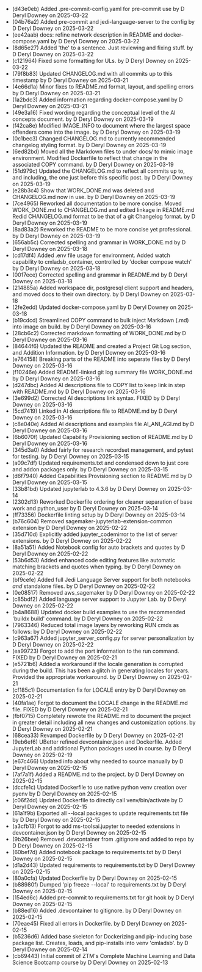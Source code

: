 * (d43e0eb) Added .pre-commit-config.yaml for pre-commit use by D Deryl Downey on 2025-03-22
* (04b76a2) Added pre-commit and jedi-language-server to the config by D Deryl Downey on 2025-03-22
* (ee42aab) docs: refine network description in README and docker-compose.yaml by D Deryl Downey on 2025-03-22
* (8d65e27) Added 'the' to a sentence. Just reviewing and fixing stuff. by D Deryl Downey on 2025-03-22
* (c121964) Fixed some formatting for ULs. by D Deryl Downey on 2025-03-22
* (79f8b83) Updated CHANGELOG.md with all commits up to this timestamp by D Deryl Downey on 2025-03-21
* (4e66d1a) Minor fixes to README.md format, layout, and spelling errors by D Deryl Downey on 2025-03-21
* (1a2bdc3) Added information regarding docker-compose.yaml by D Deryl Downey on 2025-03-21
* (49e3a16) Fixed wording regarding the conceptual level of the AI concepts document. by D Deryl Downey on 2025-03-19
* (f42ca8e) Modified IMAGE_INFO to document where the largest space offenders come into the image. by D Deryl Downey on 2025-03-19
* (0c1bec3) Changed CHANGELOG.md to currently recommended changelog styling format. by D Deryl Downey on 2025-03-19
* (6ed82bd) Moved all the Markdown files to under docs/ to mimic image environment. Modified Dockerfile to reflect that change in the associated COPY command. by D Deryl Downey on 2025-03-19
* (51d979c) Updated the CHANGELOG.md to reflect all commits up to, and including,  the one just before this specific post. by D Deryl Downey on 2025-03-19
* (e28b3c4) Show that WORK_DONE.md was deleted and CHANGELOG.md now in use. by D Deryl Downey on 2025-03-19
* (7ce4965) Reworked all documentation to be more concise. Moved WORK_DONE.md to CHANGELOG.md and edited linkage in README.md Redid CHANGELOG.md format to be that of a git Changelog format. by D Deryl Downey on 2025-03-19
* (8ad83a2) Reworked the README to be more concise yet professional. by D Deryl Downey on 2025-03-19
* (656ab5c) Corrected spelling and grammar in WORK_DONE.md by D Deryl Downey on 2025-03-18
* (cd17df4) Added .env file usage for environment. Added watch capability to cmladsb_container, controlled by 'docker compose watch' by D Deryl Downey on 2025-03-18
* (0017ece) Corrected spelling and grammar in README.md by D Deryl Downey on 2025-03-18
* (214885a) Added workspace dir, postgresql client support and headers, and moved docs to their own directory. by D Deryl Downey on 2025-03-18
* (2fe2edd) Updated docker-compose.yaml by D Deryl Downey on 2025-03-18
* (b19cdcd) Streamlined COPY command to bulk inject Markdown (.md) into image on build. by D Deryl Downey on 2025-03-16
* (28cb6c2) Corrected markdown formatting of WORK_DONE.md by D Deryl Downey on 2025-03-16
* (84644f6) Updated the README and created a Project Git Log section, and Addition Information. by D Deryl Downey on 2025-03-16
* (e764158) Breaking parts of the README into seperate files by D Deryl Downey on 2025-03-16
* (f10246e) Added README-linked git log summary file WORK_DONE.md by D Deryl Downey on 2025-03-16
* (d247dbc) Added AI descriptions file to COPY list to keep link in step with README.md by D Deryl Downey on 2025-03-16
* (3e699d2) Corrected AI descriptions link syntax. FIXED by D Deryl Downey on 2025-03-16
* (5cd7419) Linked in AI descriptions file to README.md by D Deryl Downey on 2025-03-16
* (c8e040e) Added AI descriptions and examples file AI_ANI_AGI.md by D Deryl Downey on 2025-03-16
* (6b6070f) Updated Capability Provisioning section of README.md by D Deryl Downey on 2025-03-16
* (345d3a0) Added fairly for research recordset management, and pytest for testing. by D Deryl Downey on 2025-03-15
* (a09c7df) Updated requirements.txt and condensed down to just core and addon packages only. by D Deryl Downey on 2025-03-15
* (d6f7940) Added Capabilities Provisioning section to README.md by D Deryl Downey on 2025-03-15
* (33b81bd) Updated jupyterlab to 4.3.6 by D Deryl Downey on 2025-03-14
* (2302d13) Reworked Dockerfile ordering for cleaner separation of base work and python_user by D Deryl Downey on 2025-03-14
* (ff73356) Dockerfile linting setup by D Deryl Downey on 2025-03-14
* (b76c604) Removed sagemaker-jupyterlab-extension-common extension by D Deryl Downey on 2025-02-22
* (35d710d) Explicitly added jupyter_codemirror to the list of server extensions. by D Deryl Downey on 2025-02-22
* (8a51a51) Added Notebook config for auto brackets and quotes by D Deryl Downey on 2025-02-22
* (53b6d53) Added enhanced code editing features like automatic matching brackets and quotes when typing. by D Deryl Downey on 2025-02-22
* (bf9cefe) Added full Jedi Language Server support for both notebooks *and* standalone files. by D Deryl Downey on 2025-02-22
* (0e08517) Removed aws_sagemaker by D Deryl Downey on 2025-02-22
* (c85bdf2) Added language server support to Jupyter Lab. by D Deryl Downey on 2025-02-22
* (b4a8688) Updated docker build examples to use the recommended 'buildx build' command. by D Deryl Downey on 2025-02-22
* (7963346) Reduced total image layers by reworking RUN cmds as follows: by D Deryl Downey on 2025-02-22
* (c963a67) Added jupyter_server_config.py for server personalization by D Deryl Downey on 2025-02-22
* (ea99723) Forgot to add the port information to the run command. FIXED by D Deryl Downey on 2025-02-21
* (e5721b6) Added a workaround if the locale generation is corrupted during the build. This has been a glitch in generating locales for years. Provided the appropriate workaround. by D Deryl Downey on 2025-02-21
* (cf185c1) Documentation fix for LOCALE entry by D Deryl Downey on 2025-02-21
* (40fa1ae) Forgot to document the LOCALE change in the README.md file. FIXED by D Deryl Downey on 2025-02-21
* (fbf0715) Completely rewrote the README.md to document the project in greater detail including all new changes and customization options. by D Deryl Downey on 2025-02-21
* (68cea33) Revamped Dockerfile by D Deryl Downey on 2025-02-21
* (9eb6ef6) UBetter refined devcontainer.json and Dockerfile. Added JupyterLab and additional Python packages used in course. by D Deryl Downey on 2025-02-19
* (e67c466) Updated info about why needed to source manually by D Deryl Downey on 2025-02-15
* (7af7a1f) Added a README.md to the project. by D Deryl Downey on 2025-02-15
* (dccfe1c) Updated Dockerfile to use native python venv creation over pyenv by D Deryl Downey on 2025-02-15
* (c06f2dd) Updated Dockerfile to directly call venv/bin/activate by D Deryl Downey on 2025-02-15
* (61a1f9b) Exported all --local packages to update requirements.txt file by D Deryl Downey on 2025-02-15
* (a3cfb13) Forgot to add ms-toolsai.jupyter to needed extensions in devcontainer.json by D Deryl Downey on 2025-02-15
* (9b26bee) Removed .devcontainer from .gitignore and added to repo by D Deryl Downey on 2025-02-15
* (60bef7d) Added notebook package to requirements.txt by D Deryl Downey on 2025-02-15
* (d1a2d43) Updated requirements to requirements.txt by D Deryl Downey on 2025-02-15
* (80a0cfa) Updated Dockerfile by D Deryl Downey on 2025-02-15
* (b88980f) Dumped 'pip freeze --local' to requirements.txt by D Deryl Downey on 2025-02-15
* (154ed6c) Added pre-commit to requirements.txt for git hook by D Deryl Downey on 2025-02-15
* (b88ed16) Added .devcontainer to gitignore. by D Deryl Downey on 2025-02-15
* (70eae45) Fixed all errors in Dockerfile. by D Deryl Downey on 2025-02-15
* (b5236d6) Added base skeleton for Dockerizing and pip-inducing base package list. Creates, loads, and pip-installs into venv 'cmladsb'. by D Deryl Downey on 2025-02-14
* (cb69443) Initial commit of ZTM's Complete Machine Learning and Data Science Bootcamp course by D Deryl Downey on 2025-02-13
